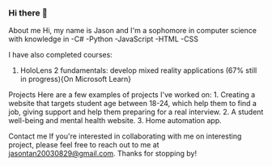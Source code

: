 ### Hi there 👋

<!--
**JasonTan2003/JasonTan2003** is a ✨ _special_ ✨ repository because its `README.md` (this file) appears on your GitHub profile.

Here are some ideas to get you started:

- 🔭 I’m currently working on ...
- 🌱 I’m currently learning ...
- 👯 I’m looking to collaborate on ...
- 🤔 I’m looking for help with ...
- 💬 Ask me about ...
- 📫 How to reach me: ...
- 😄 Pronouns: ...
- ⚡ Fun fact: ...
-->

About me 
Hi, my name is Jason and I'm a sophomore in computer science with knowledge in 
  -C#
  -Python
  -JavaScript
  -HTML
  -CSS

I have also completed courses:
  1. HoloLens 2 fundamentals: develop mixed reality applications (67% still in progress){On Microsoft Learn}
  
  
Projects
  Here are a few examples of projects I've worked on:
    1. Creating a website that targets student age between 18-24, which help them to find a job, giving support and help them preparing for a real interview.
    2. A student well-being and mental health website.
    3. Home automation app.
  
Contact me
If you're interested in collaborating with me on interesting project, please feel free to reach out to me at jasontan20030829@gmail.com. Thanks for stopping by!

